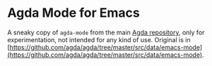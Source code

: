 Agda Mode for Emacs
====================

A sneaky copy of  `agda-mode` from the main [Agda repository](https://github.com/agda/agda), only for experimentation, not intended for any kind of use.
Original is in [https://github.com/agda/agda/tree/master/src/data/emacs-mode](https://github.com/agda/agda/tree/master/src/data/emacs-mode).


